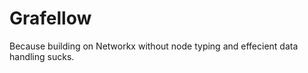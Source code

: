 Grafellow
=========

Because building on Networkx without node typing and effecient data handling sucks.